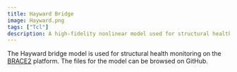 ```yaml
---
title: Hayward Bridge
image: Hayward.png
tags: ["Tcl"]
description: A high-fidelity nonlinear model used for structural health monitoring of the Hayward bridge.
---
```


The Hayward bridge model is used for structural health monitoring on the [BRACE2](https://brace2.herokuapp.com) platform.
The files for the model can be browsed on GitHub.


